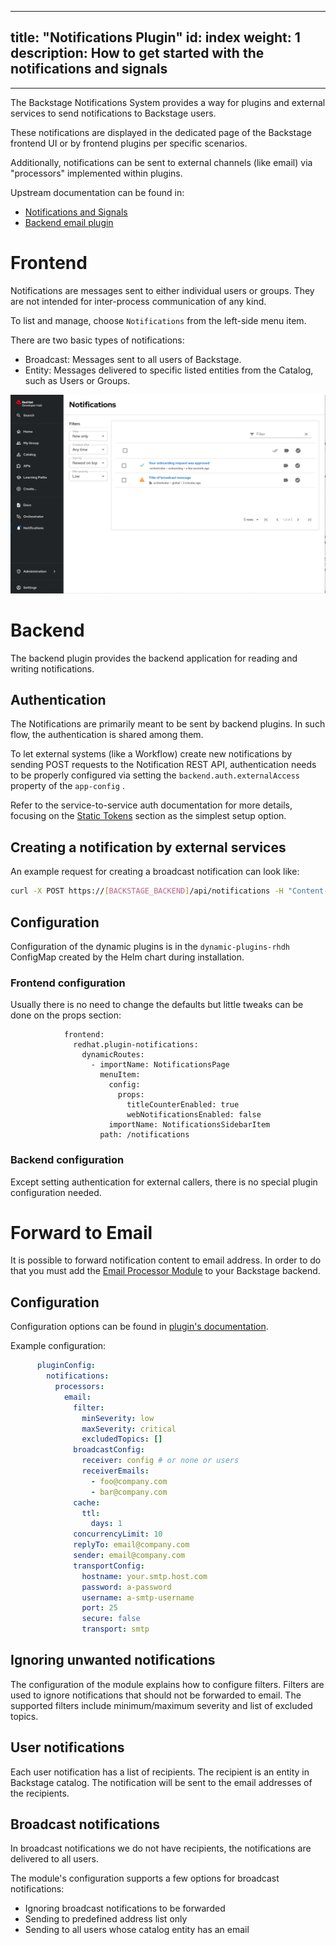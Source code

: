 
---
title: "Notifications Plugin"
id: index
weight: 1
description: How to get started with the notifications and signals
---
---

The Backstage Notifications System provides a way for plugins and external services to send notifications to Backstage users.

These notifications are displayed in the dedicated page of the Backstage frontend UI or by frontend plugins per specific scenarios.

Additionally, notifications can be sent to external channels (like email) via "processors" implemented within plugins.

Upstream documentation can be found in:

- [Notifications and Signals](https://backstage.io/docs/notifications/)
- [Backend email plugin](https://backstage.io/docs/reference/plugin-notifications-backend-module-email/)

# Frontend
Notifications are messages sent to either individual users or groups. They are not intended for inter-process communication of any kind. 

To list and manage, choose `Notifications` from the left-side menu item.

There are two basic types of notifications:
- Broadcast: Messages sent to all users of Backstage.
- Entity: Messages delivered to specific listed entities from the Catalog, such as Users or Groups.


![Frontend UI](./notificationsPage.png)

# Backend
The backend plugin provides the backend application for reading and writing notifications.

## Authentication
The Notifications are primarily meant to be sent by backend plugins. In such flow, the authentication is shared among them.

To let external systems (like a Workflow) create new notifications by sending POST requests to the Notification REST API, authentication needs to be properly configured via setting the `backend.auth.externalAccess` property of the `app-config` .

Refer to the service-to-service auth documentation for more details, focusing on the [Static Tokens](https://backstage.io/docs/auth/service-to-service-auth) section as the simplest setup option.

## Creating a notification by external services
An example request for creating a broadcast notification can look like:

```bash
curl -X POST https://[BACKSTAGE_BACKEND]/api/notifications -H "Content-Type: application/json" -H "Authorization: Bearer YOUR_BASE64_SHARED_KEY_TOKEN" -d '{"recipients":{"type":"broadcast"},"payload": {"title": "Title of broadcast message","link": "http://foo.com/bar","severity": "high","topic": "The topic"}}'
```

## Configuration
Configuration of the dynamic plugins is in the `dynamic-plugins-rhdh` ConfigMap created by the Helm chart during installation.

### Frontend configuration
Usually there is no need to change the defaults but little tweaks can be done on the props section:

```
            frontend:
              redhat.plugin-notifications:
                dynamicRoutes:
                  - importName: NotificationsPage
                    menuItem:
                      config:
                        props:
                          titleCounterEnabled: true
                          webNotificationsEnabled: false
                      importName: NotificationsSidebarItem
                    path: /notifications
```                    

### Backend configuration
Except setting authentication for external callers, there is no special plugin configuration needed.

# Forward to Email
It is possible to forward notification content to email address. In order to do that you must add the [Email Processor Module](https://github.com/backstage/backstage/tree/master/plugins/notifications-backend-module-email) to your Backstage backend. 

## Configuration
Configuration options can be found in [plugin's documentation](https://github.com/backstage/backstage/blob/master/plugins/notifications-backend-module-email/config.d.ts).

Example configuration:

```yaml
      pluginConfig:
        notifications:
          processors:
            email:
              filter:
                minSeverity: low
                maxSeverity: critical
                excludedTopics: []
              broadcastConfig:
                receiver: config # or none or users
                receiverEmails:
                  - foo@company.com
                  - bar@company.com
              cache:
                ttl:
                  days: 1
              concurrencyLimit: 10
              replyTo: email@company.com
              sender: email@company.com
              transportConfig:
                hostname: your.smtp.host.com
                password: a-password
                username: a-smtp-username
                port: 25
                secure: false
                transport: smtp
```

## Ignoring unwanted notifications
The configuration of the module explains how to configure filters. Filters are used to ignore notifications that should not be forwarded to email. The supported filters include minimum/maximum severity and list of excluded topics.

## User notifications
Each user notification has a list of recipients. The recipient is an entity in Backstage catalog. The notification will be sent to the email addresses of the recipients.

## Broadcast notifications
In broadcast notifications we do not have recipients, the notifications are delivered to all users.

The module's configuration supports a few options for broadcast notifications:
 - Ignoring broadcast notifications to be forwarded
 - Sending to predefined address list only
 - Sending to all users whose catalog entity has an email
